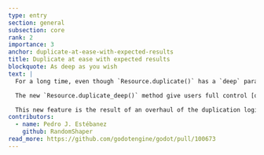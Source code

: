 ```yaml
---
type: entry
section: general
subsection: core
rank: 2
importance: 3
anchor: duplicate-at-ease-with-expected-results
title: Duplicate at ease with expected results
blockquote: As deep as you wish
text: |
  For a long time, even though `Resource.duplicate()` has a `deep` parameter, people realized that setting it to `true` doesn’t always perform in a reliable and predictable way. [Notably](https://github.com/godotengine/godot/issues/74918), it does not duplicate subresources stored inside `Array` or `Dictionary` properties.

  The new `Resource.duplicate_deep()` method give users full control [over what gets duplicated or not](https://docs.godotengine.org/en/4.5/classes/class_resource.html#enum-resource-deepduplicatemode).

  This new feature is the result of an overhaul of the duplication logic for objects, arrays and dictionaries. For developers, we made sure to keep what was working and consistent intact. If you need more details, feel free to consult our new [exhaustive documenation about the duplication specification]().
contributors:
  - name: Pedro J. Estébanez
    github: RandomShaper
read_more: https://github.com/godotengine/godot/pull/100673
---
```

